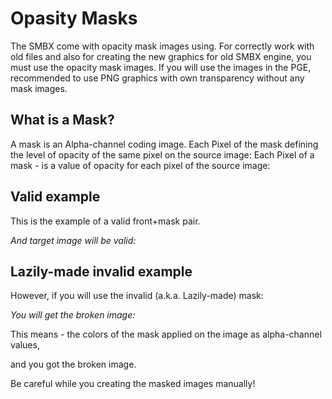 # Opasity Masks
The SMBX come with opacity mask images using. For correctly work with old files and also for creating the new graphics for old SMBX engine, you must use the opacity mask images. If you will use the images in the PGE, recommended to use PNG graphics with own transparency without any mask images.

## What is a Mask?
A mask is an Alpha-channel coding image. Each Pixel of the mask defining the level of opacity of the same pixel on the source image:
Each Pixel of a mask - is a value of opacity for each pixel of the source image:

<ImageZoom 
  alt="What_is_a_mask"
  url="screenshots/Tools/console/LazyFix/What_is_a_mask.png" 
  :border="true" 
/>


## Valid example
This is the example of a valid front+mask pair.

<ImageZoom 
  alt="validMaskPair"
  url="screenshots/Tools/console/LazyFix/valid_smile_tst.gif" 
  :border="true" 
/><ImageZoom 
    alt="validMaskPair"
    url="screenshots/Tools/console/LazyFix/valid_smile_tstm.gif" 
    :border="true" 
  />


_And target image will be valid:_

<ImageZoom 
    alt="validMaskPair"
    url="screenshots/Tools/console/LazyFix/valid_smile_tst_targ.png" 
    :border="true" 
  />


## Lazily-made invalid example
However, if you will use the invalid (a.k.a. Lazily-made) mask:

<ImageZoom 
  alt="validMaskPair"
  url="screenshots/Tools/console/LazyFix/invalid_smile_tst.gif" 
  :border="true" 
/><ImageZoom 
    alt="validMaskPair"
    url="screenshots/Tools/console/LazyFix/invalid_smile_tstm.gif" 
    :border="true" 
  />

_You will get the broken image:_

<ImageZoom 
 alt="validMaskPair"
 url="screenshots/Tools/console/LazyFix/invalid_smile_tst_targ.png" 
 :border="true" 
/>

 This means - the colors of the mask applied on the image as alpha-channel values,

and you got the broken image.

 
<p class="warning">
Be careful while you creating the masked images manually!
</p>
